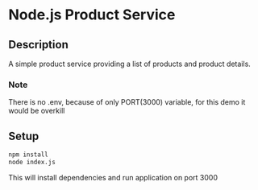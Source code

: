 # Node.js Product Service

## Description
A simple product service providing a list of products and product details.

### Note
There is no .env, because of only PORT(3000) variable, for this demo it would be overkill

## Setup
```bash
npm install
node index.js
```
This will install dependencies and run application on port 3000